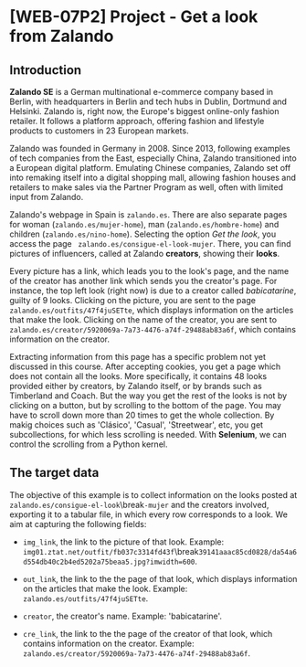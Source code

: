 # [WEB-07P2] Project - Get a look from Zalando

## Introduction

**Zalando SE** is a German multinational e-commerce company based in Berlin, with headquarters in Berlin and tech hubs in Dublin, Dortmund and Helsinki. Zalando is, right now, the Europe's biggest online-only fashion retailer. It follows a platform approach, offering fashion and lifestyle products to customers in 23 European markets. 

Zalando was founded in Germany in 2008. Since 2013, following examples of tech companies from the East, especially China, Zalando transitioned into a European digital platform. Emulating Chinese companies, Zalando set off into remaking itself into a digital shopping mall, allowing fashion houses and retailers to make sales via the Partner Program as well, often with limited input from Zalando. 

Zalando's webpage in Spain is `zalando.es`. There are also separate pages for woman (`zalando.es/mujer-home`), man (`zalando.es/hombre-home`) and children (`zalando.es/nino-home`). Selecting the option *Get the look*, you access the page ` zalando.es/consigue-el-look-mujer`. There, you can find pictures of influencers, called at Zalando **creators**, showing their **looks**. 

Every picture has a link, which leads you to the look's page, and the name of the creator has another link which sends you the creator's page. For instance, the top left look (right now) is due to a creator called *babicatarine*, guilty of 9 looks. Clicking on the picture, you are sent to the page `zalando.es/outfits/47f4juSETte`, which displays information on the articles that make the look. Clicking on the name of the creator, you are sent to `zalando.es/creator/5920069a-7a73-4476-a74f-29488ab83a6f`, which contains information on the creator.

Extracting information from this page has a specific problem not yet discussed in this course. After accepting cookies, you get a page which does not contain all the looks. More specifically, it contains 48 looks provided either by creators, by Zalando itself, or by brands such as Timberland and Coach. But the way you get the rest of the looks is not by clicking on a button, but by scrolling to the bottom of the page. You may have to scroll down more than 20 times to get the whole collection. By makig choices such as 'Clásico', 'Casual', 'Streetwear', etc, you get subcollections, for which less scrolling is needed. With **Selenium**, we can control the scrolling from a Python kernel.

## The target data

The objective of this example is to collect information on the looks posted at `zalando.es/consigue-el-look`\break`-mujer` and the creators involved, exporting it to a tabular file, in which every row corresponds to a look. We aim at capturing the following fields:

* `img_link`, the link to the picture of that look. Example: `img01.ztat.net/outfit/fb037c3314fd43f`\break`39141aaac85cd0828/da54a6d554db40c2b4ed5202a75beaa5.jpg?imwidth=600`.

* `out_link`, the link to the the page of that look, which displays information on the articles that make the look. Example: `zalando.es/outfits/47f4juSETte`.

* `creator`, the creator's name. Example: 'babicatarine'.

* `cre_link`, the link to the the page of the creator of that look, which contains information on the creator. Example: `zalando.es/creator/5920069a-7a73-4476-a74f-29488ab83a6f`.
